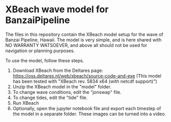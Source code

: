 # XBeach wave model for BanzaiPipeline
The files in this repository contain the XBeach model setup for the wave of Banzai Pipeline, Hawaii. The model is very simple, and is here shared with NO WARRANTY WATSOEVER, and above all should not be used for navigation or planning purposes.

To use the model, follow these steps.
1. Download XBeach from the Deltares page: https://oss.deltares.nl/web/xbeach/source-code-and-exe (This model has been tested with "XBeach rev. 5834 x64 (with netcdf support)")
2. Unzip the XBeach model in the "model" folder.
3. To change wave conditions, edit the "jonswap" file. 
4. To change tides, edit the "tide" file.
5. Run XBeach
6. Optionally, open the jupyter notebook file and export each timestep of the model in a separate folder. These images can be turned into a video.
